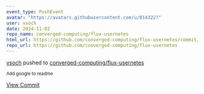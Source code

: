 ```yaml
---
event_type: PushEvent
avatar: "https://avatars.githubusercontent.com/u/814322?"
user: vsoch
date: 2024-11-02
repo_name: converged-computing/flux-usernetes
html_url: https://github.com/converged-computing/flux-usernetes/commit/df709b073f23aa9ce06f6d3636f0e75569b6ea81
repo_url: https://github.com/converged-computing/flux-usernetes
---
```


<a href='https://github.com/vsoch' target='_blank'>vsoch</a> pushed to <a href='https://github.com/converged-computing/flux-usernetes' target='_blank'>converged-computing/flux-usernetes</a>

<small>Add google to readme</small>

<a href='https://github.com/converged-computing/flux-usernetes/commit/df709b073f23aa9ce06f6d3636f0e75569b6ea81' target='_blank'>View Commit</a>